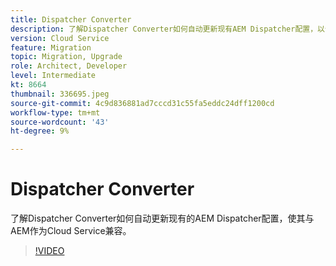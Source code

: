 ```yaml
---
title: Dispatcher Converter
description: 了解Dispatcher Converter如何自动更新现有AEM Dispatcher配置，以便将AEM作为Cloud Service兼容。
version: Cloud Service
feature: Migration
topic: Migration, Upgrade
role: Architect, Developer
level: Intermediate
kt: 8664
thumbnail: 336695.jpeg
source-git-commit: 4c9d836881ad7cccd31c55fa5eddc24dff1200cd
workflow-type: tm+mt
source-wordcount: '43'
ht-degree: 9%

---
```



# Dispatcher Converter

了解Dispatcher Converter如何自动更新现有的AEM Dispatcher配置，使其与AEM作为Cloud Service兼容。

>[!VIDEO](https://video.tv.adobe.com/v/336695/?quality=12&learn=on)
